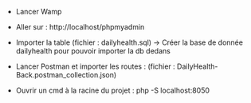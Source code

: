 - Lancer Wamp

- Aller sur : http://localhost/phpmyadmin
- Importer la table (fichier : dailyhealth.sql) -> Créer la base de donnée dailyhealth pour pouvoir importer la db dedans

- Lancer Postman et importer les routes : (fichier : DailyHealth-Back.postman_collection.json)

- Ouvrir un cmd à la racine du projet :
php -S localhost:8050
